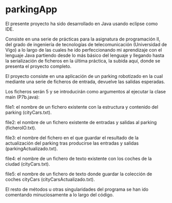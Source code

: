 # parkingApp

El presente proyecto ha sido desarrollado en Java usando eclipse como IDE.

Consiste en una serie de prácticas para la asignatura de programación II, del grado de ingeniería de tecnologías de telecomunicación (Universidad de Vigo)
a lo largo de las cuales he ido perfeccionando mi aprendizaje con el lenguaje Java partiendo desde lo más básico del lenguaje y llegando hasta la serialización
de ficheros en la última práctica, la subida aquí, donde se presenta el proyecto completo.

El proyecto consiste en una aplicación de un parking robotizado en la cual mediante una serie de ficheros de entrada, devuelve las salidas esperadas. 

Los ficheros serán 5 y se introducirán como argumentos al ejecutar la clase main (P7b.java):

file1: el nombre de un fichero existente con la estructura y contenido del parking (cityCars.txt).

file2: el nombre de un fichero existente de entradas y salidas al parking (ficheroIO.txt).

file3: el nombre del fichero en el que guardar el resultado de la actualización del parking tras producirse las entradas y salidas (parkingActualizado.txt).

file4: el nombre de un fichero de texto existente con los coches de la ciudad (cityCars.txt).

file5: el nombre de un fichero de texto donde guardar la colección de coches cityCars (cityCarsActualizado.txt).


El resto de métodos u otras singularidades del programa se han ido comentando minuciosamente a lo largo del código.
